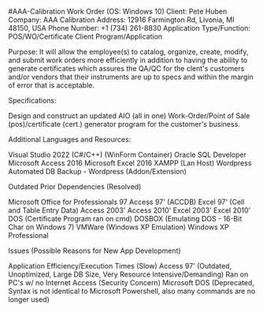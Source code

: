 #AAA-Calibration Work Order (OS: Windows 10) 
Client: Pete Huben
Company: AAA Calibration
Address: 12916 Farmington Rd, Livonia, MI 48150, USA
Phone Number: +1 (734) 261-8830
Application Type/Function: POS/WO/Certificate Client Program/Application

Purpose: It will allow the employee(s) to catalog, organize, create, modify, and submit work orders more efficiently in addition to having the ability to generate certificates which assures the QA/QC for the clent's customers and/or vendors that their instruments are up to specs and within the margin of error that is acceptable.


Specifications:

Design and construct an updated AIO (all in one) Work-Order/Point of Sale (pos)/certificate (cert.) generator program for the customer's business.






Additional Languages and Resources:

Visual Studio 2022 (C#/C++) (WinForm Container)
Oracle SQL Developer
Microsoft Access 2016
Microsoft Excel 2016 
XAMPP (Lan Host)
Wordpress
Automated DB Backup - Wordpress (Addon/Extension)


Outdated Prior Dependencies (Resolved)

Microsoft Office for Professionals 97
Access 97' (ACCDB)
Excel 97' (Cell and Table Entry Data)
Access 2003'
Access 2010'
Excel 2003'
Excel 2010'
DOS (Certificate Program ran on cmd)
DOSBOX (Emulating DOS - 16-Bit Char on Windows 7)
VMWare (Windows XP Emulation)
Windows XP Professional

Issues (Possible Reasons for New App Development)

Application Efficiency/Execution Times (Slow)
Access 97' (Outdated, Unoptimized, Large DB Size, Very Resource Intensive/Demanding)
Ran on PC's w/ no Internet Access (Security Concern)
Microsoft DOS (Deprecated, Syntax is not identical to Microsoft Powershell, also many commands are no longer used)






